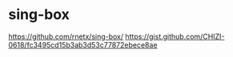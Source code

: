 # sing-box
https://github.com/rnetx/sing-box/
https://gist.github.com/CHIZI-0618/fc3495cd15b3ab3d53c77872ebece8ae
